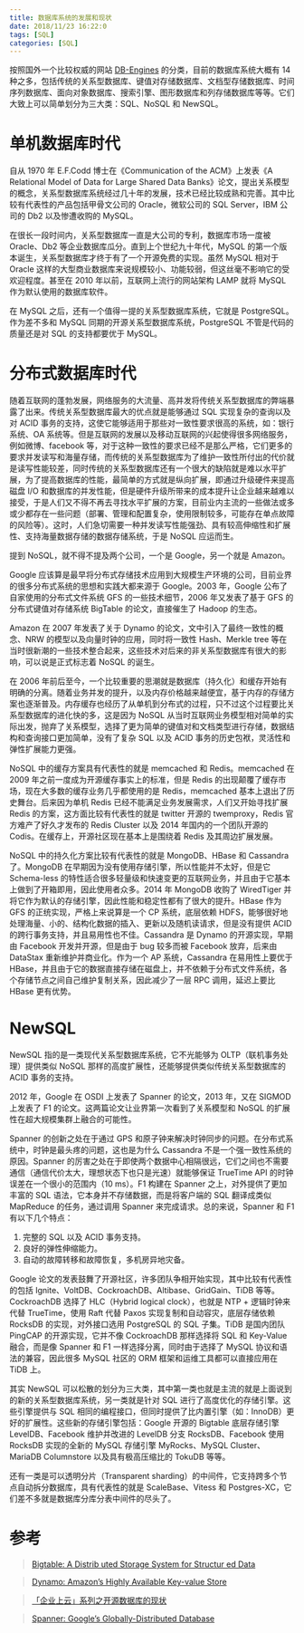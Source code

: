 ```yaml
---
title: 数据库系统的发展和现状
date: 2018/11/23 16:22:0
tags: [SQL]
categories: [SQL]
---
```

按照国外一个比较权威的网站 [DB-Engines](https://db-engines.com/en/ranking) 的分类，目前的数据库系统大概有 14 种之多，包括传统的关系型数据库、键值对存储数据库、文档型存储数据库、时间序列数据库、面向对象数据库、搜索引擎、图形数据库和列存储数据库等等。它们大致上可以简单划分为三大类：SQL、NoSQL 和 NewSQL。  

<!--more-->  

# 单机数据库时代
自从 1970 年 E.F.Codd 博士在《Communication of the ACM》上发表《A Relational Model of Data for Large Shared Data Banks》论文，提出关系模型的概念，关系型数据库系统经过几十年的发展，技术已经比较成熟和完善。其中比较有代表性的产品包括甲骨文公司的 Oracle，微软公司的 SQL Server，IBM 公司的 Db2 以及惨遭收购的 MySQL。  

在很长一段时间内，关系型数据库一直是大公司的专利，数据库市场一度被 Oracle、Db2 等企业数据库瓜分。直到上个世纪九十年代，MySQL 的第一个版本诞生，关系型数据库才终于有了一个开源免费的实现。虽然 MySQL 相对于 Oracle 这样的大型商业数据库来说规模较小、功能较弱，但这丝毫不影响它的受欢迎程度。甚至在 2010 年以前，互联网上流行的网站架构 LAMP 就将 MySQL 作为默认使用的数据库软件。  

在 MySQL 之后，还有一个值得一提的关系型数据库系统，它就是 PostgreSQL。作为差不多和 MySQL 同期的开源关系型数据库系统，PostgreSQL 不管是代码的质量还是对 SQL 的支持都要优于 MySQL。  

# 分布式数据库时代
随着互联网的蓬勃发展，网络服务的大流量、高并发将传统关系型数据库的弊端暴露了出来。传统关系型数据库最大的优点就是能够通过 SQL 实现复杂的查询以及对 ACID 事务的支持，这使它能够适用于那些对一致性要求很高的系统，如：银行系统、OA 系统等。但是互联网的发展以及移动互联网的兴起使得很多网络服务，例如微博、facebook 等，对于这种一致性的要求已经不是那么严格，它们更多的要求并发读写和海量存储，而传统的关系型数据库为了维护一致性所付出的代价就是读写性能较差，同时传统的关系型数据库还有一个很大的缺陷就是难以水平扩展，为了提高数据库的性能，最简单的方式就是纵向扩展，即通过升级硬件来提高磁盘 I/O 和数据库的并发性能，但是硬件升级所带来的成本提升让企业越来越难以接受，于是人们又不得不再去寻找水平扩展的方案，目前业内主流的一些做法或多或少都存在一些问题（部署、管理和配置复杂，使用限制较多，可能存在单点故障的风险等）。这时，人们急切需要一种并发读写性能强劲、具有较高伸缩性和扩展性、支持海量数据存储的数据存储系统，于是 NoSQL 应运而生。  

提到 NoSQL，就不得不提及两个公司，一个是 Google，另一个就是 Amazon。  

Google 应该算是最早将分布式存储技术应用到大规模生产环境的公司，目前业界的很多分布式系统的思想和实践大都来源于 Google。2003 年，Google 公布了自家使用的分布式文件系统 GFS 的一些技术细节，2006 年又发表了基于 GFS 的分布式键值对存储系统 BigTable 的论文，直接催生了 Hadoop 的生态。  

Amazon 在 2007 年发表了关于 Dynamo 的论文，文中引入了最终一致性的概念、NRW 的模型以及向量时钟的应用，同时将一致性 Hash、Merkle tree 等在当时很新潮的一些技术整合起来，这些技术对后来的非关系型数据库有很大的影响，可以说是正式标志着 NoSQL 的诞生。  

在 2006 年前后至今，一个比较重要的思潮就是数据库（持久化）和缓存开始有明确的分离。随着业务并发的提升，以及内存价格越来越便宜，基于内存的存储方案也逐渐普及。内存缓存也经历了从单机到分布式的过程，只不过这个过程要比关系型数据库的进化快的多，这是因为 NoSQL 从当时互联网业务模型相对简单的实际出发，抛弃了关系模型，选择了更为简单的键值对和文档类型进行存储，数据结构和查询接口更加简单，没有了复杂 SQL 以及 ACID 事务的历史包袱，灵活性和弹性扩展能力更强。  

NoSQL 中的缓存方案具有代表性的就是 memcached 和 Redis。memcached 在 2009 年之前一度成为开源缓存事实上的标准，但是 Redis 的出现颠覆了缓存市场，现在大多数的缓存业务几乎都使用的是 Redis，memcached 基本上退出了历史舞台。后来因为单机 Redis 已经不能满足业务发展需求，人们又开始寻找扩展 Redis 的方案，这方面比较有代表性的就是 twitter 开源的 twemproxy，Redis 官方难产了好久才发布的 Redis Cluster 以及 2014 年国内的一个团队开源的 Codis。在缓存上，开源社区现在基本上是围绕着 Redis 及其周边扩展发展。  

NoSQL 中的持久化方案比较有代表性的就是 MongoDB、HBase 和 Cassandra 了。MongoDB 在早期因为没有使用存储引擎，所以性能并不太好，但是它 Schema-less 的特性适合很多轻量级和快速变更的互联网业务，并且由于它基本上做到了开箱即用，因此使用者众多。2014 年 MongoDB 收购了 WiredTiger 并将它作为默认的存储引擎，因此性能和稳定性都有了很大的提升。HBase 作为 GFS 的正统实现，严格上来说算是一个 CP 系统，底层依赖 HDFS，能够很好地处理海量、小的、结构化数据的插入、更新以及随机读请求，但是没有提供 ACID 的跨行事务支持，并且易用性也不佳。Cassandra 是 Dynamo 的开源实现，早期由 Facebook 开发并开源，但是由于 bug 较多而被 Facebook 放弃，后来由 DataStax 重新维护并商业化。作为一个 AP 系统，Cassandra 在易用性上要优于 HBase，并且由于它的数据直接存储在磁盘上，并不依赖于分布式文件系统，各个存储节点之间自己维护复制关系，因此减少了一层 RPC 调用，延迟上要比 HBase 更有优势。  

# NewSQL
NewSQL 指的是一类现代关系型数据库系统，它不光能够为 OLTP（联机事务处理）提供类似 NoSQL 那样的高度扩展性，还能够提供类似传统关系型数据库的 ACID 事务的支持。  

2012 年，Google 在 OSDI 上发表了 Spanner 的论文，2013 年，又在 SIGMOD 上发表了 F1 的论文。这两篇论文让业界第一次看到了关系模型和 NoSQL 的扩展性在超大规模集群上融合的可能性。  

Spanner 的创新之处在于通过 GPS 和原子钟来解决时钟同步的问题。在分布式系统中，时钟是最头疼的问题，这也是为什么 Cassandra 不是一个强一致性系统的原因。Spanner 的厉害之处在于即使两个数据中心相隔很远，它们之间也不需要通信（通信代价太大，理想状态下也只是光速）就能够保证 TrueTime API 的时钟误差在一个很小的范围内（10 ms）。F1 构建在 Spanner 之上，对外提供了更加丰富的 SQL 语法，它本身并不存储数据，而是将客户端的 SQL 翻译成类似 MapReduce 的任务，通过调用 Spanner 来完成请求。总的来说，Spanner 和 F1 有以下几个特点：  

1. 完整的 SQL 以及 ACID 事务支持。  
2. 良好的弹性伸缩能力。  
3. 自动的故障转移和故障恢复，多机房异地灾备。  

Google 论文的发表鼓舞了开源社区，许多团队争相开始实现，其中比较有代表性的包括 Ignite、VoltDB、CockroachDB、Altibase、GridGain、TiDB 等等。CockroachDB 选择了 HLC（Hybrid logical clock），也就是 NTP + 逻辑时钟来代替 TrueTime，使用 Raft 代替 Paxos 实现复制和自动容灾，底层存储依赖 RocksDB 的实现，对外接口选用 PostgreSQL 的 SQL 子集。TiDB 是国内团队 PingCAP 的开源实现，它并不像 CockroachDB 那样选择将 SQL 和 Key-Value 融合，而是像 Spanner 和 F1 一样选择分离，同时由于选择了 MySQL 协议和语法的兼容，因此很多 MySQL 社区的 ORM 框架和运维工具都可以直接应用在 TiDB 上。  

其实 NewSQL 可以松散的划分为三大类，其中第一类也就是主流的就是上面说到的新的关系型数据库系统，另一类就是针对 SQL 进行了高度优化的存储引擎。这些引擎提供与 SQL 相同的编程接口，但同时提供了比内置引擎（如：InnoDB）更好的扩展性。这些新的存储引擎包括：Google 开源的 Bigtable 底层存储引擎 LevelDB、Facebook 维护并改进的 LevelDB 分支 RocksDB、Facebook 使用 RocksDB 实现的全新的 MySQL 存储引擎 MyRocks、MySQL Cluster、MariaDB Columnstore 以及具有极高压缩比的 TokuDB 等等。  

还有一类是可以透明分片（Transparent sharding）的中间件，它支持跨多个节点自动拆分数据库，具有代表性的就是 ScaleBase、Vitess 和 Postgres-XC，它们差不多就是数据库分库分表中间件的尽头了。  

# 参考
> [Bigtable: A Distrib uted Storage System for Structur ed Data](http://static.googleusercontent.com/media/research.google.com/zh-CN//archive/bigtable-osdi06.pdf)  

> [Dynamo: Amazon’s Highly Available Key-value Store](https://www.allthingsdistributed.com/files/amazon-dynamo-sosp2007.pdf)  

> [「企业上云」系列之开源数据库的现状](https://www.infoq.cn/article/situation-of-the-open-source-database)  

> [Spanner: Google’s Globally-Distributed Database](http://static.googleusercontent.com/media/research.google.com/en//archive/spanner-osdi2012.pdf)